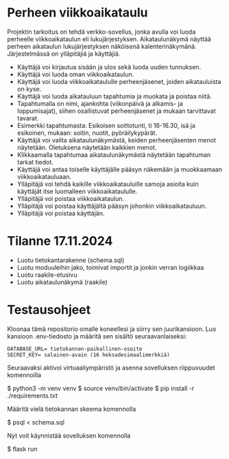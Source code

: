 # Perheen viikkoaikataulu

Projektin tarkoitus on tehdä verkko-sovellus, jonka avulla voi luoda perheelle viikkoaikataulun eli lukujärjestyksen.
Aikataulunäkymä näyttää perheen aikataulun lukujärjestyksen näköisenä kalenterinäkymänä. Järjestelmässä on ylläpitäjiä
ja käyttäjiä.

- Käyttäjä voi kirjautua sisään ja ulos sekä luoda uuden tunnuksen.
- Käyttäjä voi luoda oman viikkoaikataulun.
- Käyttäjä voi luoda viikkoaikataululle perheenjäsenet, joiden aikatauluista on kyse.
- Käyttäjä voi luoda aikatauluun tapahtumia ja muokata ja poistaa niitä.
- Tapahtumalla on nimi, ajankohta (viikonpäivä ja alkamis- ja loppumisajat), siihen osallistuvat perheenjäsenet ja mukaan tarvittavat tavarat.
- Esimerkki tapahtumasta: Esikoisen soittotunti, ti 16-16.30, isä ja esikoinen, mukaan: soitin, nuotit, pyöräilykypärät.
- Käyttäjä voi valita aikataulunäkymästä, keiden perheenjäsenten menot näytetään. Oletuksena näytetään kaikkien menot.
- Klikkaamalla tapahtumaa aikataulunäkymästä näytetään tapahtuman tarkat tiedot.
- Käyttäjä voi antaa toiselle käyttäjälle pääsyn näkemään ja muokkaamaan viikkoaikatauluaan.
- Ylläpitäjä voi tehdä kaikille viikkoaikatauluille samoja asioita kuin käyttäjät itse luomalleen viikkoaikataululle.
- Ylläpitäjä voi poistaa viikkoaikataulun.
- Ylläpitäjä voi poistaa käyttäjältä pääsyn johonkin viikkoaikatauluun.
- Ylläpitäjä voi poistaa käyttäjän.

# Tilanne 17.11.2024

- Luotu tietokantarakenne (schema.sql)
- Luotu moduuleihin jako, toimivat importit ja jonkin verran logiikkaa
- Luotu raakile-etusivu
- Luotu aikataulunäkymä (raakile)

# Testausohjeet 

Kloonaa tämä repositorio omalle koneellesi ja siirry sen juurikansioon. Luo kansioon .env-tiedosto ja määritä sen sisältö seuraavanlaiseksi:

```
DATABASE_URL= tietokannan-paikallinen-osoite
SECRET_KEY= salainen-avain (16 heksadesimaalimerkkiä)
```

Seuraavaksi aktivoi virtuaaliympäristö ja asenna sovelluksen riippuvuudet komennoilla

$ python3 -m venv venv
$ source venv/bin/activate
$ pip install -r ./requirements.txt

Määritä vielä tietokannan skeema komennolla

$ psql < schema.sql

Nyt voit käynnistää sovelluksen komennolla

$ flask run

